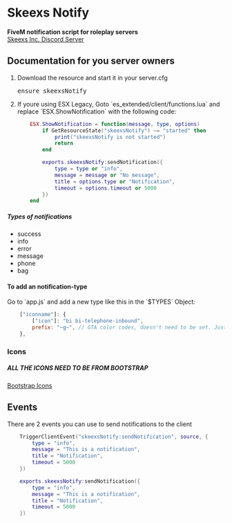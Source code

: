 <h1>
    Skeexs Notify<br>
</h1>

<p>
    <b>FiveM notification script for roleplay servers</b>
    <br>
    <a href="https://discord.gg/Frxv6uPCFN">Skeexs Inc. Discord Server</a>
</p>

<h2>Documentation for you server owners</h2>

<ol>
    <li>Download the resource and start it in your server.cfg</li>
    <pre>ensure skeexsNotify</pre>
    <li>If youre using ESX Legacy, Goto `es_extended/client/functions.lua` and replace `ESX.ShowNotification` with the following code: <br/>

```lua
    ESX.ShowNotification = function(message, type, options)
        if GetResourceState("skeexsNotify") ~= "started" then
            print("skeexsNotify is not started")
            return
        end

        exports.skeexsNotify:sendNotification({
            type = type or "info",
            message = message or "No message",
            title = options.type or "Notification",
            timeout = options.timeout or 5000
        })
    end
```

</li>

</ol>

<h5>Types of notifications</h5>
<ul>
    <li>success</li>
    <li>info</li>
    <li>error</li>
    <li>message</li>
    <li>phone</li>
    <li>bag</li>
</ul>

<h4>To add an notification-type</h4>
<p>Go to `app.js` and add a new type like this in the `$TYPES` Object:</p>

```js
    ["iconname"]: {
        ["icon"]: "bi bi-telephone-inbound",
        prefix: "~g~", // GTA color codes, doesn't need to be set. Just adds color to the message
    },
```

<h3>Icons</h3>

<H5>ALL THE ICONS NEED TO BE FROM BOOTSTRAP</H5>
<a href="https://icons.getbootstrap.com/">Bootstrap Icons</a>
<br/>

<h2>Events</h2>
<p>There are 2 events you can use to send notifications to the client</p>

```lua
    TriggerClientEvent("skeexsNotify:sendNotification", source, {
        type = "info",
        message = "This is a notification",
        title = "Notification",
        timeout = 5000
    })
```

```lua
    exports.skeexsNotify:sendNotification({
        type = "info",
        message = "This is a notification",
        title = "Notification",
        timeout = 5000
    })
```
